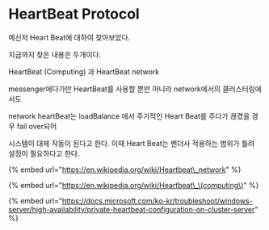# HeartBeat Protocol

메신저 Heart Beat에 대하여 찾아보았다. 

지금까지 찾은 내용은 두개이다.

HeartBeat \(Computing\) 과 HeartBeat network

messenger에다가만 HeartBeat를 사용할 뿐만 아니라 network에서의 클러스터링에서도

network heartBeat는 loadBalance 에서 주기적인 Heart Beat를 주다가 끊겼을 경우 fail over되어 

 시스템이 대체 작동이 된다고 한다. 이때 Heart Beat는 벤더사 적용하는 범위가 틀려 설정이 필요하다고 한다.

{% embed url="https://en.wikipedia.org/wiki/Heartbeat\_network" %}

{% embed url="https://en.wikipedia.org/wiki/Heartbeat\_\(computing\)" %}

{% embed url="https://docs.microsoft.com/ko-kr/troubleshoot/windows-server/high-availability/private-heartbeat-configuration-on-cluster-server" %}



